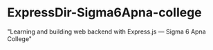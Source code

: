 # ExpressDir-Sigma6Apna-college
"Learning and building web backend with Express.js — Sigma 6 Apna College"
